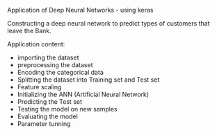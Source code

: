 Application of Deep Neural Networks - using keras 

Constructing a deep neural network to predict types of customers that leave the Bank.

Application content:
- importing the dataset
- preprocessing the dataset
- Encoding the categorical data
- Splitting the dataset into Training set and Test set
- Feature scaling
- Initializing the ANN (Artificial Neural Network)
- Predicting the Test set
- Testing the model on new samples 
- Evaluating the model
- Parameter tunning 

